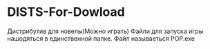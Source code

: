# DISTS-For-Dowload
Дистрибутив для новелы(Можно играть)
Файли для запуска игры нашодяться в единственной папке. Файл называеться POP.exe
